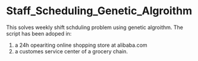 # Staff_Scheduling_Genetic_Algroithm
This solves weekly shift schduling problem using genetic algroithm.
The script has been adoped in:
1. a 24h opeariting online shopping store at alibaba.com 
2. a customes service center of a grocery chain.
